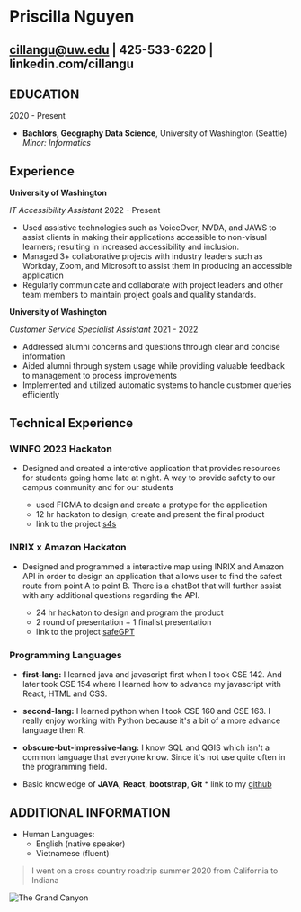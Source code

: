 # Priscilla Nguyen

cillangu@uw.edu | 425-533-6220 | linkedin.com/cillangu
------------------------------------------------------

## EDUCATION


2020 - Present
* **Bachlors, Geography Data Science**, University of Washington (Seattle)
      *Minor: Informatics*

## Experience

**University of Washington**

*IT Accessibility Assistant*    2022 - Present

* Used assistive technologies such as VoiceOver, NVDA, and JAWS to assist clients in making their applications accessible to non-visual learners; resulting in increased accessibility and inclusion.
* Managed 3+ collaborative projects with industry leaders such as Workday, Zoom, and Microsoft to assist them in producing an accessible application
* Regularly communicate and collaborate with project leaders and other team members to maintain project goals and quality standards.

**University of Washington**

*Customer Service Specialist Assistant*    2021 - 2022

* Addressed alumni concerns and questions through clear and concise information
* Aided alumni through system usage while providing valuable feedback to management to process improvements
* Implemented and utilized automatic systems to handle customer queries efficiently

## Technical Experience

### WINFO 2023 Hackaton
* Designed and created a interctive application that provides resources for students
going home late at night. A way to provide safety to our campus community and for our
students

  * used FIGMA to design and create a protype for the application
  * 12 hr hackaton to design, create and present the final product
  * link to the project [s4s](https://www.linkedin.com/posts/cillangu_winfo11thannualhackathon-activity-7005618650896363520-72Cg?utm_source=share&utm_medium=member_desktop)

### INRIX x Amazon Hackaton
* Designed and programmed a interactive map using INRIX and Amazon API in order
to design an application that allows user to find the safest route from point A to
point B. There is a chatBot that will further assist with any additional questions
regarding the API.

  * 24 hr hackaton to design and program the product
  * 2 round of presentation + 1 finalist presentation
  * link to the project [safeGPT](https://devpost.com/software/safegpt-y3tagd)

### Programming Languages
* **first-lang:** I learned java and javascript first when I took CSE 142. And
later took CSE 154 where I learned how to advance my javascript with React, HTML
and CSS.

* **second-lang:** I learned python when I took CSE 160 and CSE 163. I really
enjoy working with Python because it's a bit of a more advance language then R.

* **obscure-but-impressive-lang:** I know SQL and QGIS which isn't a common
language that everyone know. Since it's not use quite often in the programming
field.

* Basic knowledge of **JAVA**, **React**, **bootstrap**, **Git**
      * link to my [github](https://github.com/cillanguyen)

## ADDITIONAL INFORMATION

* Human Languages:
     * English (native speaker)
     * Vietnamese (fluent)

> I went on a cross country roadtrip summer 2020 from California to Indiana

![The Grand Canyon](https://media.istockphoto.com/id/1048931984/photo/horseshoe-bend-at-sunset.jpg?s=612x612&w=0&k=20&c=uJAAaPPKx1fW7IVY8msNDGczIX5tuQUJeEF4CfsGZm0=)